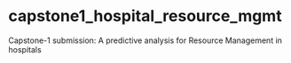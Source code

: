 # capstone1_hospital_resource_mgmt
Capstone-1 submission: A predictive analysis for Resource Management in hospitals
